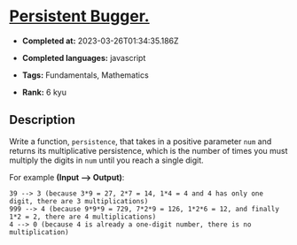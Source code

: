 # [Persistent Bugger.](https://www.codewars.com/kata/55bf01e5a717a0d57e0000ec)

- **Completed at:** 2023-03-26T01:34:35.186Z

- **Completed languages:** javascript

- **Tags:** Fundamentals, Mathematics

- **Rank:** 6 kyu

## Description

Write a function, `persistence`, that takes in a positive parameter `num` and returns its multiplicative persistence, which is the number of times you must multiply the digits in `num` until you reach a single digit.

For example **(Input --> Output)**:

```
39 --> 3 (because 3*9 = 27, 2*7 = 14, 1*4 = 4 and 4 has only one digit, there are 3 multiplications)
999 --> 4 (because 9*9*9 = 729, 7*2*9 = 126, 1*2*6 = 12, and finally 1*2 = 2, there are 4 multiplications)
4 --> 0 (because 4 is already a one-digit number, there is no multiplication)
```
